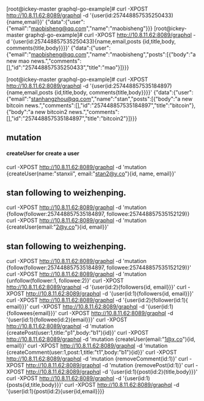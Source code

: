 [root@ickey-master graphql-go-example]# curl -XPOST http://10.8.11.62:8089/graphql -d '{user(id:257448857535250433){name,email}}'
{"data":{"user":{"email":"maobisheng@qq.com","name":"maobisheng"}}}
[root@ickey-master graphql-go-example]# curl -XPOST http://10.8.11.62:8089/graphql -d '{user(id:257448857535250433){name,email,posts {id,title,body, comments{title,body}}}}'
{"data":{"user":{"email":"maobisheng@qq.com","name":"maobisheng","posts":[{"body":"a new mao news.","comments":[],"id":"257448857535250433","title":"mao"}]}}}

[root@ickey-master graphql-go-example]# curl -XPOST http://10.8.11.62:8089/graphql -d '{user(id:257448857535184897){name,email,posts {id,title,body, comments{title,body}}}}'
{"data":{"user":{"email":"stanhangzhou@qq.com","name":"stan","posts":[{"body":"a new bitcoin news.","comments":[],"id":"257448857535184897","title":"bitcoin"},{"body":"a new bitcoin2 news.","comments":[],"id":"257448857535184897","title":"bitcoin2"}]}}}


## mutation
#### createUser for create a user
curl -XPOST http://10.8.11.62:8089/graphql -d 'mutation {createUser(name:"stanxii", email:"stan2@y.co"){id, name, email}}'


## stan following to weizhenping.
curl -XPOST http://10.8.11.62:8089/graphql -d 'mutation {follow(follower:257448857535184897, followee:257448857535152129)}
curl -XPOST http://10.8.11.62:8089/graphql -d 'mutation {createUser(email:"2@y.co"){id, email}}'

## stan following to weizhenping.
curl -XPOST http://10.8.11.62:8089/graphql -d 'mutation {follow(follower:257448857535184897, followee:257448857535152129)}'
curl -XPOST http://10.8.11.62:8089/graphql -d 'mutation {unfollow(follower:1, followee:2)}'
curl -XPOST http://10.8.11.62:8089/graphql -d '{user(id:2){followers{id, email}}}'
curl -XPOST http://10.8.11.62:8089/graphql -d '{user(id:1){followers{id, email}}}'
curl -XPOST http://10.8.11.62:8089/graphql -d '{user(id:2){follower(id:1){ email}}}'
curl -XPOST http://10.8.11.62:8089/graphql -d '{user(id:1){followees{email}}}'
curl -XPOST http://10.8.11.62:8089/graphql -d '{user(id:1){followee(id:2){email}}}'
curl -XPOST http://10.8.11.62:8089/graphql -d 'mutation {createPost(user:1,title:"p1",body:"b1"){id}}'
curl -XPOST http://10.8.11.62:8089/graphql -d 'mutation {createUser(email:"1@x.co"){id, email}}'
curl -XPOST http://10.8.11.62:8089/graphql -d 'mutation {createComment(user:1,post:1,title:"t1",body:"b1"){id}}'
curl -XPOST http://10.8.11.62:8089/graphql -d 'mutation {removeComment(id:1)}'
curl -XPOST http://10.8.11.62:8089/graphql -d 'mutation {removePost(id:1)}'
curl -XPOST http://10.8.11.62:8089/graphql -d '{user(id:1){post(id:2){title,body}}}'
curl -XPOST http://10.8.11.62:8089/graphql -d '{user(id:1){posts{id,title,body}}}'
curl -XPOST http://10.8.11.62:8089/graphql -d '{user(id:1){post(id:2){user{id,email}}}}
